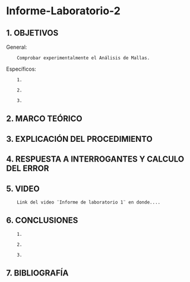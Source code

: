 # Informe-Laboratorio-2

## 1. OBJETIVOS
 
General: 

        Comprobar experimentalmente el Análisis de Mallas.
        
Específicos: 
 
        1. 
        
        2.
        
        3. 
        

## 2. MARCO TEÓRICO



## 3. EXPLICACIÓN DEL PROCEDIMIENTO



## 4. RESPUESTA A INTERROGANTES Y CALCULO DEL ERROR



## 5. VIDEO

        Link del video ¨Informe de laboratorio 1¨ en donde....

## 6. CONCLUSIONES

        1.
        
        2.
        
        3.
        


## 7. BIBLIOGRAFÍA
